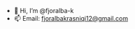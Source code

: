 - 👋 Hi, I’m @fjoralba-k
- 📫 Email: fjoralbakrasniqi12@gmail.com

<!---
fjoralba-k/fjoralba-k is a ✨ special ✨ repository because its `README.md` (this file) appears on your GitHub profile.
You can click the Preview link to take a look at your changes.
--->
